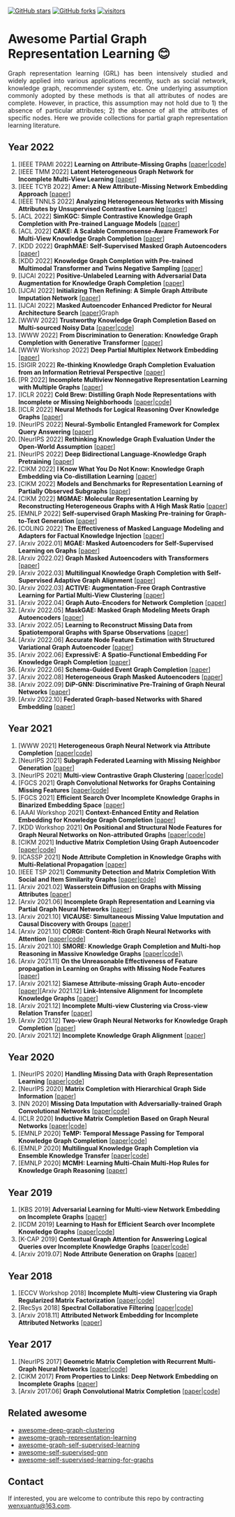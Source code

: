 [stars-img]: https://img.shields.io/github/stars/WxTu/awesome-incomplete-graph-representation-learning?color=yellow
[stars-url]: https://github.com/WxTu/awesome-incomplete-graph-representation-learning/stargazers
[fork-img]: https://img.shields.io/github/forks/WxTu/awesome-incomplete-graph-representation-learning?color=lightblue&label=fork
[fork-url]: https://github.com/WxTu/awesome-incomplete-graph-representation-learning/network/members
[visitors-img]: https://visitor-badge.glitch.me/badge?page_id=WxTu/awesome-incomplete-graph-representation-learning
[adgc-url]: https://github.com/WxTu/awesome-incomplete-graph-representation-learning


[![GitHub stars][stars-img]][stars-url]
[![GitHub forks][fork-img]][fork-url]
[![visitors][visitors-img]][adgc-url]


# Awesome Partial Graph Representation Learning :blush:
<p align = "justify">Graph representation learning (GRL) has been intensively studied and widely applied into various applications recently, such as social network, knowledge graph, recommender system, etc. One underlying assumption commonly adopted by these methods is that all attributes of nodes are complete. However, in practice, this assumption may not hold due to 1) the absence of particular attributes; 2) the absence of all the attributes of specific nodes. Here we provide collections for partial graph representation learning literature. </p>

## Year 2022
1. [IEEE TPAMI 2022] **Learning on Attribute-Missing Graphs** \[[paper](https://ieeexplore.ieee.org/document/9229522)|[code](https://github.com/xuChenSJTU/SAT-master-online)]
2. [IEEE TMM 2022] **Latent Heterogeneous Graph Network for Incomplete Multi-View Learning** \[[paper](https://arxiv.org/pdf/2208.13669.pdf)]
3. [IEEE TCYB 2022] **Amer: A New Attribute-Missing Network Embedding Approach** \[[paper](https://ieeexplore.ieee.org/abstract/document/9765782/)]
4. [IEEE TNNLS 2022] **Analyzing Heterogeneous Networks with Missing Attributes by Unsupervised Contrastive Learning** \[[paper](https://yangliang.github.io/pdf/tnnls22.pdf)]
5. [ACL 2022] **SimKGC: Simple Contrastive Knowledge Graph Completion with Pre-trained Language Models** \[[paper](https://arxiv.org/pdf/2203.02167.pdf)] 
6. [ACL 2022] **CAKE: A Scalable Commonsense-Aware Framework For Multi-View Knowledge Graph Completion** \[[paper](https://arxiv.org/pdf/2202.13785.pdf)] 
7. [KDD 2022] **GraphMAE: Self-Supervised Masked Graph Autoencoders** \[[paper](https://arxiv.org/pdf/2205.10803.pdf)] 
8. [KDD 2022] **Knowledge Graph Completion with Pre-trained Multimodal Transformer and Twins Negative Sampling** \[[paper](https://arxiv.org/pdf/2209.07084.pdf)] 
9. [IJCAI 2022] **Positive-Unlabeled Learning with Adversarial Data Augmentation for Knowledge Graph Completion** \[[paper](https://arxiv.org/pdf/2205.00904.pdf)]
10. [IJCAI 2022] **Initializing Then Refining: A Simple Graph Attribute Imputation Network** \[[paper](https://github.com/WxTu/ITR/blob/master/ITR-final.pdf)]
11. [IJCAI 2022] **Masked Autoencoder Enhanced Predictor for Neural Architecture Search** \[[paper](https://www.ijcai.org/proceedings/2022/0432.pdf)]Graph 
12. [WWW 2022] **Trustworthy Knowledge Graph Completion Based on Multi-sourced Noisy Data** \[[paper](https://arxiv.org/pdf/2201.08580.pdf)|[code](https://github.com/nju-websoft/TKGC)]
13. [WWW 2022] **From Discrimination to Generation: Knowledge Graph Completion with Generative Transformer** \[[paper](https://arxiv.org/pdf/2202.02113.pdf)]
14. [WWW Workshop 2022] **Deep Partial Multiplex Network Embedding** \[[paper](https://arxiv.org/pdf/2203.02656.pdf)]
15. [SIGIR 2022] **Re-thinking Knowledge Graph Completion Evaluation from an Information Retrieval Perspective** \[[paper](https://arxiv.org/pdf/2205.04105.pdf)]
16. [PR 2022] **Incomplete Multiview Nonnegative Representation Learning with Multiple Graphs** \[[paper](https://www.sciencedirect.com/science/article/pii/S0031320321005884?casa_token=gw2E5xd2I78AAAAA:K8mBWuiiuB7PptbiBRRmOO0yoEJBttFvjYaHC61caGoKWjyXVq2ggw5WNKoKcvqW3_cVe2S3EQ)]
17. [ICLR 2022] **Cold Brew: Distilling Graph Node Representations with Incomplete or Missing Neighborhoods** \[[paper](https://arxiv.org/pdf/2111.04840.pdf)|[code](https://github.com/amazon-research/gnn-tail-generalization)]
18. [ICLR 2022] **Neural Methods for Logical Reasoning Over Knowledge Graphs** \[[paper](https://arxiv.org/pdf/2209.14464.pdf)]
19. [NeurIPS 2022] **Neural-Symbolic Entangled Framework for Complex Query Answering** \[[paper](https://arxiv.org/pdf/2209.08779.pdf)]
20. [NeurIPS 2022] **Rethinking Knowledge Graph Evaluation Under the Open-World Assumption** \[[paper](https://arxiv.org/pdf/2209.08858.pdf)]
21. [NeurIPS 2022] **Deep Bidirectional Language-Knowledge Graph Pretraining** \[[paper](https://arxiv.org/pdf/2210.09338.pdf)]
22. [CIKM 2022] **I Know What You Do Not Know: Knowledge Graph Embedding via Co-distillation Learning** \[[paper](https://arxiv.org/pdf/2208.09828.pdf)]
23. [CIKM 2022] **Models and Benchmarks for Representation Learning of Partially Observed Subgraphs** \[[paper](https://arxiv.org/pdf/2209.00508.pdf)]
24. [CIKM 2022] **MGMAE: Molecular Representation Learning by Reconstructing Heterogeneous Graphs with A High Mask Ratio** \[[paper](https://dl.acm.org/doi/10.1145/3511808.3557395)]
25. [EMNLP 2022] **Self-supervised Graph Masking Pre-training for Graph-to-Text Generation** \[[paper](https://arxiv.org/pdf/2210.10599.pdf)] 
26. [COLING 2022] **The Effectiveness of Masked Language Modeling and Adapters for Factual Knowledge Injection** \[[paper](https://arxiv.org/pdf/2210.00907.pdf)] 
27. [Arxiv 2022.01] **MGAE: Masked Autoencoders for Self-Supervised Learning on Graphs** \[[paper](https://arxiv.org/pdf/2201.02534)]
28. [Arxiv 2022.02] **Graph Masked Autoencoders with Transformers** \[[paper](https://arxiv.org/pdf/2202.08391.pdf)]
29. [Arxiv 2022.03] **Multilingual Knowledge Graph Completion with Self-Supervised Adaptive Graph Alignment** \[[paper](https://arxiv.org/pdf/2203.14987.pdf)]
30. [Arxiv 2022.03] **ACTIVE: Augmentation-Free Graph Contrastive Learning for Partial Multi-View Clustering** \[[paper](https://arxiv.org/pdf/2203.00186.pdf)]
31. [Arxiv 2022.04] **Graph Auto-Encoders for Network Completion** \[[paper](https://arxiv.org/pdf/2204.11852.pdf)]
32. [Arxiv 2022.05] **MaskGAE: Masked Graph Modeling Meets Graph Autoencoders** \[[paper](https://arxiv.org/pdf/2205.10053.pdf)]
33. [Arxiv 2022.05] **Learning to Reconstruct Missing Data from Spatiotemporal Graphs with Sparse Observations** \[[paper](https://arxiv.org/pdf/2205.13479.pdf)]
34. [Arxiv 2022.06] **Accurate Node Feature Estimation with Structured Variational Graph Autoencoder** \[[paper](https://arxiv.org/pdf/2206.04516.pdf)]
35. [Arxiv 2022.06] **ExpressivE: A Spatio-Functional Embedding For Knowledge Graph Completion** \[[paper](https://arxiv.org/pdf/2206.04192.pdf)]
36. [Arxiv 2022.06] **Schema-Guided Event Graph Completion** \[[paper](https://arxiv.org/pdf/2206.02921.pdf)]
37. [Arxiv 2022.08] **Heterogeneous Graph Masked Autoencoders** \[[paper](https://arxiv.org/pdf/2208.09957.pdf)]
38. [Arxiv 2022.09] **DiP-GNN: Discriminative Pre-Training of Graph Neural Networks** \[[paper](https://arxiv.org/pdf/2209.07499.pdf)]
39. [Arxiv 2022.10] **Federated Graph-based Networks with Shared Embedding** \[[paper](https://arxiv.org/pdf/2210.01803.pdf)]


## Year 2021
1. [WWW 2021] **Heterogeneous Graph Neural Network via Attribute Completion** \[[paper](https://yangliang.github.io/pdf/www21.pdf)|[code](https://github.com/liangchundong/HGNN-AC)]
2. [NeurIPS 2021] **Subgraph Federated Learning with Missing Neighbor Generation** \[[paper](https://openreview.net/pdf?id=SJHRf5nW93)]
3. [NeurIPS 2021] **Multi-view Contrastive Graph Clustering** \[[paper](https://proceedings.neurips.cc/paper/2021/file/10c66082c124f8afe3df4886f5e516e0-Paper.pdf)|[code](https://github.com/panern/mcgc)]
4. [FGCS 2021] **Graph Convolutional Networks for Graphs Containing Missing Features** \[[paper](https://www.sciencedirect.com/science/article/pii/S0167739X20330405)|[code](https://github.com/marblet/GCNmf)]
5. [FGCS 2021] **Efficient Search Over Incomplete Knowledge Graphs in Binarized Embedding Space** \[[paper](https://www-sciencedirect-com-s.nudtproxy.yitlink.com/science/article/pii/S0167739X21001217)]
6. [AAAI Workshop 2021] **Context-Enhanced Entity and Relation Embedding for Knowledge Graph Completion** \[[paper](https://ojs.aaai.org/index.php/AAAI/article/view/17932)]
7. [KDD Workshop 2021] **On Positional and Structural Node Features for Graph Neural Networks on Non-attributed Graphs** \[[paper](https://arxiv.org/pdf/2107.01495.pdf)|[code](https://github.com/zjzijielu/gnn-exp)]
8. [CIKM 2021] **Inductive Matrix Completion Using Graph Autoencoder** \[[paper](https://dl.acm.org/doi/10.1145/3459637.3482266)|[code](https://github.com/swtheing/IMC-GAE)]
9. [ICASSP 2021] **Node Attribute Completion in Knowledge Graphs with Multi-Relational Propagation** \[[paper](https://ieeexplore.ieee.org/document/9414016)]
10. [IEEE TSP 2021] **Community Detection and Matrix Completion With Social and Item Similarity Graphs** \[[paper](https://ieeexplore.ieee.org/document/9328183)|[code](https://github.com/bayrameda/MrAP)]
11. [Arxiv 2021.02] **Wasserstein Diffusion on Graphs with Missing Attributes** \[[paper](https://arxiv.org/pdf/2102.03450.pdf)]
12. [Arxiv 2021.06] **Incomplete Graph Representation and Learning via Partial Graph Neural Networks** \[[paper](https://arxiv.org/pdf/2003.10130v2.pdf)]
13. [Arxiv 2021.10] **VICAUSE: Simultaneous Missing Value Imputation and Causal Discovery with Groups** \[[paper](https://arxiv.org/pdf/2110.08223.pdf)]
14. [Arxiv 2021.10] **CORGI: Content-Rich Graph Neural Networks with Attention** \[[paper](https://arxiv.org/pdf/2110.04866.pdf)|[code](https://github.com/microsoft/project-azua)]
15. [Arxiv 2021.10] **SMORE: Knowledge Graph Completion and Multi-hop Reasoning in Massive Knowledge Graphs** \[[paper](https://arxiv.org/pdf/2110.14890.pdf)|[code](https://github.com/google-research/smore)]\
16. [Arxiv 2021.11] **On the Unreasonable Effectiveness of Feature propagation in Learning on Graphs with Missing Node Features** \[[paper](https://arxiv.org/pdf/2111.12128.pdf)]
17. [Arxiv 2021.12] **Siamese Attribute-missing Graph Auto-encoder** \[[paper](https://arxiv.org/pdf/2112.04842.pdf)][Arxiv 2021.12] **Link-Intensive Alignment for Incomplete Knowledge Graphs** \[[paper](https://arxiv.org/pdf/2112.09266.pdf)]
18. [Arxiv 2021.12] **Incomplete Multi-view Clustering via Cross-view Relation Transfer** \[[paper](https://arxiv.org/pdf/2112.00739.pdf)]
19. [Arxiv 2021.12] **Two-view Graph Neural Networks for Knowledge Graph Completion** \[[paper](https://arxiv.org/pdf/2112.09231.pdf)]
20. [Arxiv 2021.12] **Incomplete Knowledge Graph Alignment** \[[paper](https://arxiv.org/pdf/2112.09266.pdf)]



## Year 2020
1. [NeurIPS 2020] **Handling Missing Data with Graph Representation Learning** \[[paper](https://proceedings.neurips.cc/paper/2020/file/dc36f18a9a0a776671d4879cae69b551-Paper.pdf)|[code](https://github.com/maxiaoba/GRAPE)]
2. [NeurIPS 2020] **Matrix Completion with Hierarchical Graph Side Information** \[[paper](https://proceedings.neurips.cc/paper/2020/file/672cf3025399742b1a047c8dc6b1e992-Paper.pdf)]
3. [NN 2020] **Missing Data Imputation with Adversarially-trained Graph Convolutional Networks** \[[paper](https://www.sciencedirect.com/science/article/abs/pii/S0893608020302185?via%3Dihub)|[code](https://github.com/spindro/GINN)]
4. [ICLR 2020] **Inductive Matrix Completion Based on Graph Neural Networks** \[[paper](https://openreview.net/pdf?id=ByxxgCEYDS)|[code](https://github.com/muhanzhang/IGMC)]
5. [EMNLP 2020] **TeMP: Temporal Message Passing for Temporal Knowledge Graph Completion** \[[paper](https://aclanthology.org/2020.emnlp-main.462.pdf)|[code](https://github.com/JiapengWu/TeMP)]
6. [EMNLP 2020] **Multilingual Knowledge Graph Completion via Ensemble Knowledge Transfer** \[[paper](https://aclanthology.org/2020.findings-emnlp.290.pdf)|[code](https://github.com/stasl0217/KEnS)]
7. [EMNLP 2020] **MCMH: Learning Multi-Chain Multi-Hop Rules for Knowledge Graph Reasoning** \[[paper](https://aclanthology.org/2020.findings-emnlp.351.pdf)]



## Year 2019
1. [KBS 2019] **Adversarial Learning for Multi-view Network Embedding on Incomplete Graphs** \[[paper](https://www.sciencedirect.com/science/article/abs/pii/S0950705119302278?via%3Dihub)]
2. [ICDM 2019] **Learning to Hash for Efficient Search over Incomplete Knowledge Graphs** \[[paper](https://ieeexplore.ieee.org/document/8970688)|[code](https://github.com/seu-kse/HashKG)]
3. [K-CAP 2019] **Contextual Graph Attention for Answering Logical Queries over Incomplete Knowledge Graphs** \[[paper](https://arxiv.org/pdf/1910.00084.pdf)|[code](https://github.com/gengchenmai/Attention_GraphQA)]
4. [Arxiv 2019.07] **Node Attribute Generation on Graphs** \[[paper](https://arxiv.org/pdf/1907.09708.pdf)]

## Year 2018
1. [ECCV Workshop 2018] **Incomplete Multi-view Clustering via Graph Regularized Matrix Factorization** \[[paper](https://link.springer.com/chapter/10.1007%2F978-3-030-11018-5_47)|[code](https://github.com/DarrenZZhang/IMC_GRMF)]
2. [RecSys 2018] **Spectral Collaborative Filtering** \[[paper](https://dl.acm.org/doi/10.1145/3240323.3240343)|[code](https://github.com/lzheng21/SpectralCF)]
3. [Arxiv 2018.11] **Attributed Network Embedding for Incomplete Attributed Networks** \[[paper](https://arxiv.org/pdf/1811.11728v2.pdf)]

## Year 2017
1. [NeurIPS 2017] **Geometric Matrix Completion with Recurrent Multi-Graph Neural Networks** \[[paper](https://proceedings.neurips.cc/paper/2017/file/2eace51d8f796d04991c831a07059758-Paper.pdf)|[code](https://github.com/fmonti/mgcnn)]
2. [CIKM 2017] **From Properties to Links: Deep Network Embedding on Incomplete Graphs** \[[paper](https://dl.acm.org/doi/10.1145/3132847.3132975)]
3. [Arxiv 2017.06] **Graph Convolutional Matrix Completion** \[[paper](https://arxiv.org/pdf/1706.02263.pdf)|[code](https://github.com/riannevdberg/gc-mc)]



## Related awesome
* [awesome-deep-graph-clustering](https://github.com/yueliu1999/Awesome-Deep-Graph-Clustering)
* [awesome-graph-representation-learning](https://github.com/zlpure/awesome-graph-representation-learning)
* [awesome-graph-self-supervised-learning](https://github.com/LirongWu/awesome-graph-self-supervised-learning)
* [awesome-self-supervised-gnn](https://github.com/ChandlerBang/awesome-self-supervised-gnn)
* [awesome-self-supervised-learning-for-graphs](https://github.com/SXKDZ/awesome-self-supervised-learning-for-graphs)

## Contact
If interested, you are welcome to contribute this repo by contracting wenxuantu@163.com. 
